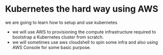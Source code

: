 # Kubernetes the hard way using AWS

we are going to learn how to setup and use kubernetes
- we will use AWS to provisioning the compute infrastructure required to bootstrap a Kubernetes cluster from scratch.
- we will sometimes use aws cloudshell to spin some infra and also using AWS Console for some basic purpose.


